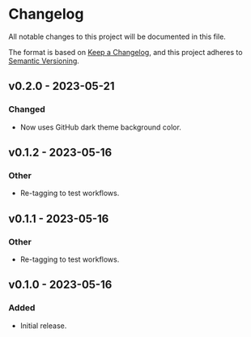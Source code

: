 # Changelog

All notable changes to this project will be documented in this file.

The format is based on [Keep a Changelog], and this project adheres to
[Semantic Versioning].

[keep a changelog]: https://keepachangelog.com/en/1.0.0/
[semantic versioning]: https://semver.org/spec/v2.0.0.html

## v0.2.0 - 2023-05-21

### Changed

- Now uses GitHub dark theme background color.

## v0.1.2 - 2023-05-16

### Other

- Re-tagging to test workflows.

## v0.1.1 - 2023-05-16

### Other

- Re-tagging to test workflows.

## v0.1.0 - 2023-05-16

### Added

- Initial release.
